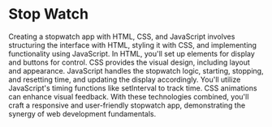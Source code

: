 # Stop Watch
Creating a stopwatch app with HTML, CSS, and JavaScript involves structuring the interface with HTML, styling it with CSS, and implementing functionality using JavaScript. In HTML, you'll set up elements for display and buttons for control. CSS provides the visual design, including layout and appearance. JavaScript handles the stopwatch logic, starting, stopping, and resetting time, and updating the display accordingly. You'll utilize JavaScript's timing functions like setInterval to track time. CSS animations can enhance visual feedback. With these technologies combined, you'll craft a responsive and user-friendly stopwatch app, demonstrating the synergy of web development fundamentals.

<br><br>